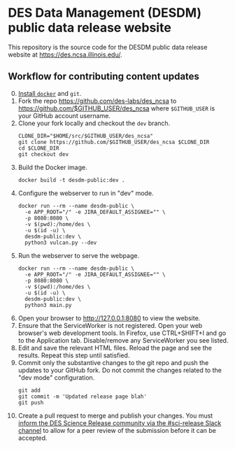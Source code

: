 DES Data Management (DESDM) public data release website
========================================================

This repository is the source code for the DESDM public data release website at https://des.ncsa.illinois.edu/.

Workflow for contributing content updates
----------------------------------------------

0. [Install `docker`](https://docs.docker.com/engine/install/) and `git`.
1. Fork the repo https://github.com/des-labs/des_ncsa to https://github.com/$GITHUB_USER/des_ncsa where `$GITHUB_USER` is your GitHub account username.
2. Clone your fork locally and checkout the `dev` branch.
    ```shell
    CLONE_DIR="$HOME/src/$GITHUB_USER/des_ncsa"
    git clone https://github.com/$GITHUB_USER/des_ncsa $CLONE_DIR
    cd $CLONE_DIR
    git checkout dev
    ```
3. Build the Docker image.
    ```shell
    docker build -t desdm-public:dev .
    ```
4. Configure the webserver to run in "dev" mode.
    ```shell
    docker run --rm --name desdm-public \
      -e APP_ROOT="/" -e JIRA_DEFAULT_ASSIGNEE="" \
      -p 8080:8080 \
      -v $(pwd):/home/des \
      -u $(id -u) \
      desdm-public:dev \
      python3 vulcan.py --dev
    ```
5. Run the webserver to serve the webpage.
    ```shell
    docker run --rm --name desdm-public \
      -e APP_ROOT="/" -e JIRA_DEFAULT_ASSIGNEE="" \
      -p 8080:8080 \
      -v $(pwd):/home/des \
      -u $(id -u) \
      desdm-public:dev \
      python3 main.py
    ```
6. Open your browser to http://127.0.0.1:8080 to view the website.
7. Ensure that the ServiceWorker is not registered. Open your web browser's web development tools. In Firefox, use CTRL+SHIFT+I and go to the Application tab. Disable/remove any ServiceWorker you see listed.
8. Edit and save the relevant HTML files. Reload the page and see the results. Repeat this step until satisfied.
9. Commit only the substantive changes to the git repo and push the updates to your GitHub fork. Do not commit the changes related to the "dev mode" configuration.
    ```shell
    git add
    git commit -m 'Updated release page blah'
    git push
    ```
10. Create a pull request to merge and publish your changes. You must [inform the DES Science Release community via the #sci-release Slack channel](https://darkenergysurvey.slack.com/archives/C0PMTCWRL) to allow for a peer review of the submission before it can be accepted. 
